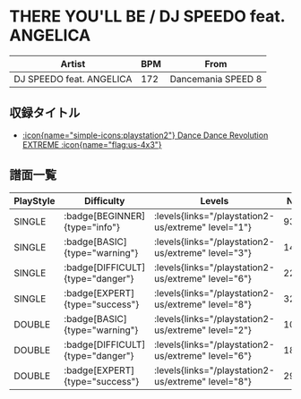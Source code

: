 # THERE YOU'LL BE / DJ SPEEDO feat. ANGELICA

|Artist|BPM|From|
|------|---|----|
|DJ SPEEDO feat. ANGELICA|172|Dancemania SPEED 8|

## 収録タイトル

- [:icon{name="simple-icons:playstation2"} Dance Dance Revolution EXTREME :icon{name="flag:us-4x3"}](/playstation2-us/extreme)

## 譜面一覧

|PlayStyle|Difficulty|Levels|Notes|Movie|
|---------|----------|------|-----|-----|
|SINGLE| :badge[BEGINNER]{type="info"}| :levels{links="/playstation2-us/extreme" level="1"}|93/0||
|SINGLE| :badge[BASIC]{type="warning"}| :levels{links="/playstation2-us/extreme" level="3"}|146/10||
|SINGLE| :badge[DIFFICULT]{type="danger"}| :levels{links="/playstation2-us/extreme" level="6"}|227/14||
|SINGLE| :badge[EXPERT]{type="success"}| :levels{links="/playstation2-us/extreme" level="8"}|327/15||
|DOUBLE| :badge[BASIC]{type="warning"}| :levels{links="/playstation2-us/extreme" level="2"}|104/0||
|DOUBLE| :badge[DIFFICULT]{type="danger"}| :levels{links="/playstation2-us/extreme" level="6"}|187/15||
|DOUBLE| :badge[EXPERT]{type="success"}| :levels{links="/playstation2-us/extreme" level="8"}|294/8||
